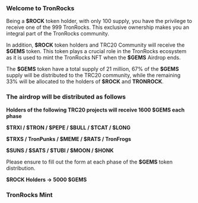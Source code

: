 <!-- This is a comment in the source -->
<h3>Welcome to TronRocks</h3>

<p>Being a <strong>$ROCK</strong> token holder, with only 100 supply, you have the privilege to receive one of the 999 TronRocks. This exclusive ownership makes you an integral part of the TronRocks community. </p>

<p>In addition, <strong>$ROCK</strong> token holders and TRC20 Community will receive the <strong>$GEMS</strong> token. This token plays a crucial role in the TronRocks ecosystem as it is used to mint the TronRocks NFT when the <strong>$GEMS</strong> Airdrop ends.</p>

<p>The <strong>$GEMS</strong> token have a total supply of 21 million, 67% of the <strong>$GEMS</strong> supply will be distributed to the TRC20 community, while the remaining 33% will be allocated to the holders of <strong>$ROCK</strong> and <strong>TRONROCK</strong>.</p>

<h3>The airdrop will be distributed as follows</h3>
<p><strong>Holders of the following TRC20 projects will receive 1600 $GEMS each phase </strong> </p>
<p><strong>$TRXI  /  $TRON  /  $PEPE  /  $BULL  /  $TCAT  /  $LONG</strong> </p>
<p><strong>$TRXS  /  TronPunks  /  $MEME  /  $RATS  /  TronFrogs</strong> </p>
<p><strong>$SUNS  /  $SATS  /  $TUBI  /  $MOON  /  $HONK</strong> </p>
<p>Please ensure to fill out the form at each phase of the <strong>$GEMS</strong> token distribution.</p>

<p><strong>$ROCK Holders -> 5000 $GEMS</strong> </p>

<h3>TronRocks Mint</h3>
